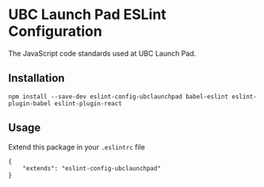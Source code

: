 # UBC Launch Pad ESLint Configuration

The JavaScript code standards used at UBC Launch Pad.

## Installation

`npm install --save-dev eslint-config-ubclaunchpad babel-eslint eslint-plugin-babel eslint-plugin-react`

## Usage

Extend this package in your `.eslintrc` file

```
{
	"extends": "eslint-config-ubclaunchpad"
}
```
